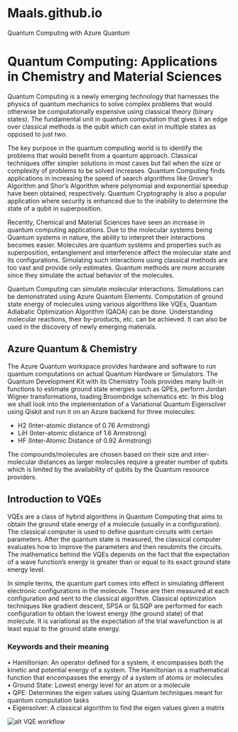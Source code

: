 # Maals.github.io
Quantum Computing with Azure Quantum
# Quantum Computing: Applications in Chemistry and Material Sciences<br>
Quantum Computing is a newly emerging technology that harnesses the physics of quantum mechanics to solve complex problems that would otherwise be computationally expensive using classical theory (binary states). The fundamental unit in quantum computation that gives it an edge over classical methods is the qubit which can exist in multiple states as opposed to just two.<br>

The key purpose in the quantum computing world is to identify the problems that would benefit from a quantum approach. Classical techniques offer simpler solutions in most cases but fail when the size or complexity of problems to be solved increases. Quantum Computing finds applications in increasing the speed of search algorithms like Grover’s Algorithm and Shor’s Algorithm where polynomial and exponential speedup have been obtained, respectively. Quantum Cryptography is also a popular application where security is enhanced due to the inability to determine the state of a qubit in superposition.<br>

Recently, Chemical and Material Sciences have seen an increase in quantum computing applications. Due to the molecular systems being Quantum systems in nature, the ability to interpret their interactions becomes easier. Molecules are quantum systems and properties such as superposition, entanglement and interference affect the molecular state and its configurations. Simulating such interactions using classical methods are too vast and provide only estimates. Quantum methods are more accurate since they simulate the actual behavior of the molecules.<br>

Quantum Computing can simulate molecular interactions. Simulations can be demonstrated using Azure Quantum Elements. Computation of ground state energy of molecules using various algorithms like VQEs, Quantum Adiabatic Optimization Algorithm (QAOA) can be done. Understanding molecular reactions, their by-products, etc. can be achieved. It can also be used in the discovery of newly emerging materials.

## Azure Quantum & Chemistry<br>
The Azure Quantum workspace provides hardware and software to run quantum computations on actual Quantum Hardware or Simulators. The Quantum Development Kit with its Chemistry Tools provides many built-in functions to estimate ground state energies such as QPEs, perform Jordan Wigner transformations, loading Broombridge schematics etc.
In this blog we shall look into the implementation of a Variational Quantum Eigensolver using Qiskit and run it on an Azure backend for three molecules: 
  - H2 (Inter-atomic distance of 0.76 Armstrong)
  - LiH (Inter-atomic distance of 1.6 Armstrong)
  - HF (Inter-Atomic Distance of 0.92 Armstrong)
    
The compounds/molecules are chosen based on their size and inter-molecular distances as larger molecules require a greater number of qubits which is limited by the availability of qubits by the Quantum resource providers. 

## Introduction to VQEs<br>
VQEs are a class of hybrid algorithms in Quantum Computing that aims to obtain the ground state energy of a molecule (usually in a configuration). The classical computer is used to define quantum circuits with certain parameters. After the quantum state is measured, the classical computer evaluates how to improve the parameters and then resubmits the circuits. The mathematics behind the VQEs depends on the fact that the expectation of a wave function’s energy is greater than or equal to its exact ground state energy level.<br>

In simple terms, the quantum part comes into effect in simulating different electronic configurations in the molecule. These are then measured at each configuration and sent to the classical algorithm. Classical optimization techniques like gradient descent, SPSA or SLSQP are performed for each configuration to obtain the lowest energy (the ground state) of that molecule. It is variational as the expectation of the trial wavefunction is at least equal to the ground state energy.<br>

  ### Keywords and their meaning<br>
•	Hamiltonian: An operator defined for a system, it encompasses both the kinetic and potential energy of a system. The Hamiltonian is a mathematical function that encompasses the energy of a system of atoms or molecules<br>
•	Ground State: Lowest energy level for an atom or a molecule<br>
•	QPE: Determines the eigen values using Quantum techniques meant for quantum computation tasks<br>
•	Eigensolver: A classical algorithm to find the eigen values given a matrix<br>


![alt VQE workflow](https://github.com/MaalavikaS/Maals.github.io/blob/main/Fermionic%20Hamiltonian.png)
